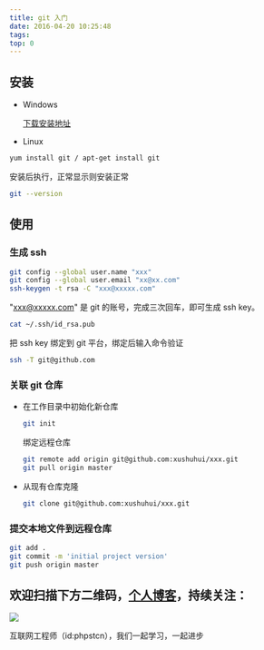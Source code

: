 ```yaml
---
title: git 入门
date: 2016-04-20 10:25:48
tags:
top: 0
---
```


## 安装

- Windows

  [下载安装地址](https://git-scm.com/downloads)

- Linux

```bash
yum install git / apt-get install git
```

安装后执行，正常显示则安装正常

```bash
git --version
```

## 使用

### 生成 ssh

```bash
git config --global user.name "xxx"
git config --global user.email "xx@xx.com"
ssh-keygen -t rsa -C "xxx@xxxxx.com"
```

"xxx@xxxxx.com" 是 git 的账号，完成三次回车，即可生成 ssh key。

```bash
cat ~/.ssh/id_rsa.pub
```

把 ssh key 绑定到 git 平台，绑定后输入命令验证

```bash
ssh -T git@github.com
```

### 关联 git 仓库

- 在工作目录中初始化新仓库

  ```bash
  git init
  ```

  绑定远程仓库

  ```bash
  git remote add origin git@github.com:xushuhui/xxx.git
  git pull origin master
  ```

- 从现有仓库克隆

  ```bash
  git clone git@github.com:xushuhui/xxx.git
  ```

### 提交本地文件到远程仓库

  ```bash
  git add .
  git commit -m 'initial project version'
  git push origin master
  ```

## 欢迎扫描下方二维码，[个人博客](https://www.phpst.cn)，持续关注：

![](https://ww1.sinaimg.cn/large/a616b9a4gy1g4xzv954a4j20760763yo.jpg)

互联网工程师（id:phpstcn），我们一起学习，一起进步
